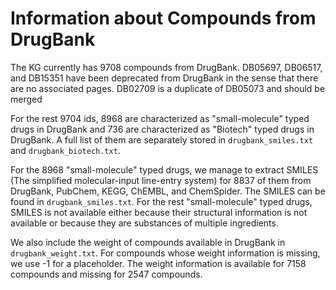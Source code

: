 # Information about Compounds from DrugBank

The KG currently has 9708 compounds from DrugBank. DB05697, DB06517, and DB15351 have been deprecated from DrugBank 
in the sense that there are no associated pages. DB02709 is a duplicate of DB05073 and should be merged

For the rest 9704 ids, 8968 are characterized as "small-molecule" typed drugs in DrugBank and 736 are 
characterized as "Biotech" typed drugs in DrugBank. A full list of them are separately stored in `drugbank_smiles.txt` 
and `drugbank_biotech.txt`.

For the 8968 "small-molecule" typed drugs, we manage to extract SMILES 
(The simplified molecular-input line-entry system) for 8837 of them from DrugBank, PubChem, KEGG, ChEMBL, and 
ChemSpider. The SMILES can be found in `drugbank_smiles.txt`. For the rest "small-molecule" typed drugs, SMILES is not 
available either because their structural information is not available or because they are substances of multiple 
ingredients.

We also include the weight of compounds available in DrugBank in `drugbank_weight.txt`. For compounds whose weight 
information is missing, we use -1 for a placeholder. The weight information is available for 7158 compounds 
and missing for 2547 compounds.
